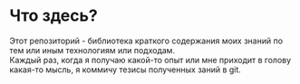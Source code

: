 # Что здесь?

Этот репозиторий - библиотека краткого содержания моих знаний по тем или иным технологиям или подходам. <br>
Каждый раз, когда я получаю какой-то опыт или мне приходит в голову какая-то мысль, я коммичу тезисы полученных заний в git. <br>
